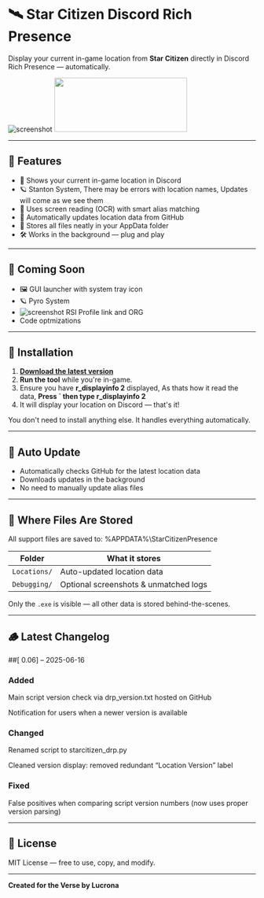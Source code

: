 # 🛰️ Star Citizen Discord Rich Presence
 
Display your current in-game location from **Star Citizen** directly in Discord Rich Presence — automatically.

![screenshot](https://i.imgur.com/PZC7QJg.png)    <img src="https://i.imgur.com/DGgfxVK.png" width="270" height="110" />


---

## 🚀 Features

- 📍 Shows your current in-game location in Discord
- 🪐 Stanton System, There may be errors with location names, Updates will come as we see them
- 🧠 Uses screen reading (OCR) with smart alias matching
- 🔁 Automatically updates location data from GitHub
- 📂 Stores all files neatly in your AppData folder
- 🛠️ Works in the background — plug and play

---

## 📘 Coming Soon

- 🖼️ GUI launcher with system tray icon  
- 🪐 Pyro System  
- ![screenshot](https://i.imgur.com/3WOnWIo.png) RSI Profile link and ORG
- Code optmizations 

---

## 🧰 Installation

1. [**Download the latest version**](https://github.com/Lucrona/star-citizen-discord/releases/download/v0.06/starcitizen_drp.exe)
2. **Run the tool** while you're in-game.
3. Ensure you have **r_displayinfo 2** displayed, As thats how it read the data,  **Press ` then type r_displayinfo 2**
4. It will display your location on Discord — that's it!

You don't need to install anything else. It handles everything automatically.

---

## 🔄 Auto Update

- Automatically checks GitHub for the latest location data
- Downloads updates in the background
- No need to manually update alias files

---

## 📂 Where Files Are Stored

All support files are saved to: %APPDATA%\StarCitizenPresence


| Folder            | What it stores                      |
|-------------------|-------------------------------------|
| `Locations/`      | Auto-updated location data          |
| `Debugging/`      | Optional screenshots & unmatched logs|

Only the `.exe` is visible — all other data is stored behind-the-scenes.

---

## 🪵 Latest Changelog
##[ 0.06] – 2025-06-16
### Added

Main script version check via drp_version.txt hosted on GitHub

Notification for users when a newer version is available

### Changed

Renamed script to starcitizen_drp.py

Cleaned version display: removed redundant “Location Version” label

### Fixed

False positives when comparing script version numbers (now uses proper version parsing)

---

## 📜 License

MIT License — free to use, copy, and modify.

---

**Created for the Verse by Lucrona**
